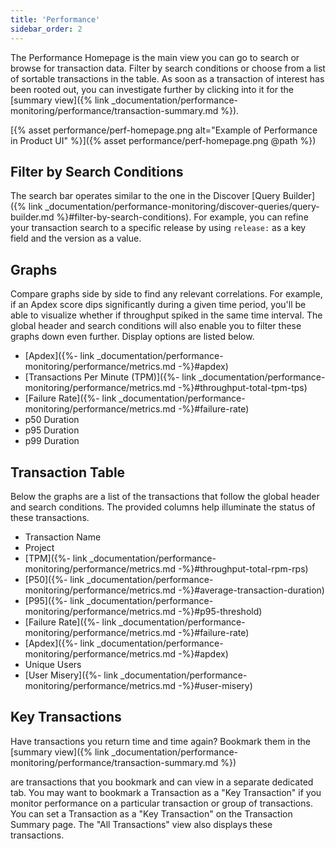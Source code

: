 ```yaml
---
title: 'Performance'
sidebar_order: 2
---
```


The Performance Homepage is the main view you can go to search or browse for transaction data. Filter by search conditions or choose from a list of sortable transactions in the table. As soon as a transaction of interest has been rooted out, you can investigate further by clicking into it for the [summary view]({% link _documentation/performance-monitoring/performance/transaction-summary.md %}).

[{% asset performance/perf-homepage.png alt="Example of Performance in Product UI" %}]({% asset performance/perf-homepage.png @path %})

## Filter by Search Conditions

The search bar operates similar to the one in the Discover [Query Builder]({% link _documentation/performance-monitoring/discover-queries/query-builder.md %}#filter-by-search-conditions). For example, you can refine your transaction search to a specific release by using `release:` as a key field and the version as a value.

## Graphs

Compare graphs side by side to find any relevant correlations. For example, if an Apdex score dips significantly during a given time period, you'll be able to visualize whether if throughput spiked in the same time interval. The global header and search conditions will also enable you to filter these graphs down even further. Display options are listed below.

- [Apdex]({%- link _documentation/performance-monitoring/performance/metrics.md -%}#apdex)
- [Transactions Per Minute (TPM)]({%- link _documentation/performance-monitoring/performance/metrics.md -%}#throughput-total-tpm-tps)
- [Failure Rate]({%- link _documentation/performance-monitoring/performance/metrics.md -%}#failure-rate)
- p50 Duration
- p95 Duration
- p99 Duration

## Transaction Table

Below the graphs are a list of the transactions that follow the global header and search conditions. The provided columns help illuminate the status of these transactions.

- Transaction Name
- Project 
- [TPM]({%- link _documentation/performance-monitoring/performance/metrics.md -%}#throughput-total-rpm-rps)
- [P50]({%- link _documentation/performance-monitoring/performance/metrics.md -%}#average-transaction-duration)
- [P95]({%- link _documentation/performance-monitoring/performance/metrics.md -%}#p95-threshold)
- [Failure Rate]({%- link _documentation/performance-monitoring/performance/metrics.md -%}#failure-rate)
- [Apdex]({%- link _documentation/performance-monitoring/performance/metrics.md -%}#apdex)
- Unique Users
- [User Misery]({%- link _documentation/performance-monitoring/performance/metrics.md -%}#user-misery)

## Key Transactions

Have transactions you return time and time again? Bookmark them in the [summary view]({% link _documentation/performance-monitoring/performance/transaction-summary.md %})


 are transactions that you bookmark and can view in a separate dedicated tab. You may want to bookmark a Transaction as a "Key Transaction" if you monitor performance on a particular transaction or group of transactions. You can set a Transaction as a "Key Transaction" on the Transaction Summary page. The "All Transactions" view also displays these transactions.
